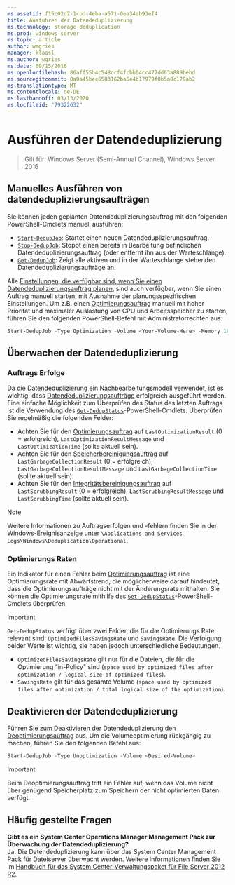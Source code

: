 ```yaml
---
ms.assetid: f15c02d7-1cbd-4eba-a571-0ea34ab93ef4
title: Ausführen der Datendeduplizierung
ms.technology: storage-deduplication
ms.prod: windows-server
ms.topic: article
author: wmgries
manager: klaasl
ms.author: wgries
ms.date: 09/15/2016
ms.openlocfilehash: 86aff55b4c548ccf4fcbb04cc477dd63a889bebd
ms.sourcegitcommit: 0a0a45bec6583162ba5e4b17979f0b5a0c179ab2
ms.translationtype: MT
ms.contentlocale: de-DE
ms.lasthandoff: 03/13/2020
ms.locfileid: "79322632"
---
```

# <a name="running-data-deduplication"></a>Ausführen der Datendeduplizierung

> Gilt für: Windows Server (Semi-Annual Channel), Windows Server 2016

## <a id="running-dedup-jobs-manually"></a>Manuelles Ausführen von datendeduplizierungsaufträgen

Sie können jeden geplanten Datendeduplizierungsauftrag mit den folgenden PowerShell-Cmdlets manuell ausführen:
* [`Start-DedupJob`](https://technet.microsoft.com/library/hh848442.aspx): Startet einen neuen Datendeduplizierungsauftrag.
* [`Stop-DedupJob`](https://technet.microsoft.com/library/hh848439.aspx): Stoppt einen bereits in Bearbeitung befindlichen Datendeduplizierungsauftrag (oder entfernt ihn aus der Warteschlange).
* [`Get-DedupJob`](https://technet.microsoft.com/library/hh848452.aspx): Zeigt alle aktiven und in der Warteschlange stehenden Datendeduplizierungsaufträge an.

Alle [Einstellungen, die verfügbar sind, wenn Sie einen Datendeduplizierungsauftrag planen](advanced-settings.md#modifying-job-schedules-available-settings), sind auch verfügbar, wenn Sie einen Auftrag manuell starten, mit Ausnahme der planungsspezifischen Einstellungen. Um z.B. einen [Optimierungsauftrag](understand.md#job-info-optimization) manuell mit hoher Priorität und maximaler Auslastung von CPU und Arbeitsspeicher zu starten, führen Sie den folgenden PowerShell-Befehl mit Administratorrechten aus:

```PowerShell
Start-DedupJob -Type Optimization -Volume <Your-Volume-Here> -Memory 100 -Cores 100 -Priority High
```

## <a id="monitoring-dedup"></a>Überwachen der Datendeduplizierung

### <a id="monitoring-dedup-job-successes"></a>Auftrags Erfolge

Da die Datendeduplizierung ein Nachbearbeitungsmodell verwendet, ist es wichtig, dass [Datendeduplizierungsaufträge](understand.md#job-info) erfolgreich ausgeführt werden. Eine einfache Möglichkeit zum Überprüfen des Status des letzten Auftrags ist die Verwendung des [`Get-DedupStatus`](https://technet.microsoft.com/library/hh848437.aspx)-PowerShell-Cmdlets. Überprüfen Sie regelmäßig die folgenden Felder:

* Achten Sie für den [Optimierungsauftrag](understand.md#job-info-optimization) auf `LastOptimizationResult` (0 = erfolgreich), `LastOptimizationResultMessage` und `LastOptimizationTime` (sollte aktuell sein).
* Achten Sie für den [Speicherbereinigungsauftrag](understand.md#job-info-gc) auf `LastGarbageCollectionResult` (0 = erfolgreich), `LastGarbageCollectionResultMessage` und `LastGarbageCollectionTime` (sollte aktuell sein).
* Achten Sie für den [Integritätsbereinigungsauftrag](understand.md#job-info-scrubbing) auf `LastScrubbingResult` (0 = erfolgreich), `LastScrubbingResultMessage` und `LastScrubbingTime` (sollte aktuell sein).

> [!Note]  
> Weitere Informationen zu Auftragserfolgen und -fehlern finden Sie in der Windows-Ereignisanzeige unter `\Applications and Services Logs\Windows\Deduplication\Operational`.

### <a id="monitoring-dedup-optimization-rates"></a>Optimierungs Raten

Ein Indikator für einen Fehler beim [Optimierungsauftrag](understand.md#job-info-optimization) ist eine Optimierungsrate mit Abwärtstrend, die möglicherweise darauf hindeutet, dass die Optimierungsaufträge nicht mit der Änderungsrate mithalten. Sie können die Optimierungsrate mithilfe des [`Get-DedupStatus`](https://technet.microsoft.com/library/hh848437.aspx)-PowerShell-Cmdlets überprüfen.

> [!Important]
> `Get-DedupStatus` verfügt über zwei Felder, die für die Optimierungs Rate relevant sind: `OptimizedFilesSavingsRate` und `SavingsRate`. Die Verfolgung beider Werte ist wichtig, sie haben jedoch unterschiedliche Bedeutungen.
> - `OptimizedFilesSavingsRate` gilt nur für die Dateien, die für die Optimierung "in-Policy" sind (`space used by optimized files after optimization / logical size of optimized files`).
> - `SavingsRate` gilt für das gesamte Volume (`space used by optimized files after optimization / total logical size of the optimization`).

## <a id="disabling-dedup"></a>Deaktivieren der Datendeduplizierung
Führen Sie zum Deaktivieren der Datendeduplizierung den [Deoptimierungsauftrag](understand.md#job-info-unoptimization) aus. Um die Volumeoptimierung rückgängig zu machen, führen Sie den folgenden Befehl aus:

```PowerShell
Start-DedupJob -Type Unoptimization -Volume <Desired-Volume>
```

> [!Important]  
> Beim Deoptimierungsauftrag tritt ein Fehler auf, wenn das Volume nicht über genügend Speicherplatz zum Speichern der nicht optimierten Daten verfügt.

## <a id="faq"></a>Häufig gestellte Fragen
**Gibt es ein System Center Operations Manager Management Pack zur Überwachung der Datendeduplizierung?**  
Ja. Die Datendeduplizierung kann über das System Center Management Pack für Dateiserver überwacht werden. Weitere Informationen finden Sie im [Handbuch für das System Center-Verwaltungspaket für File Server 2012 R2](https://download.microsoft.com/download/6/F/7/6F7A33B9-9383-48ED-9252-23C2C8AD1BDA/MPGuide_FileServer2012R2.doc).
